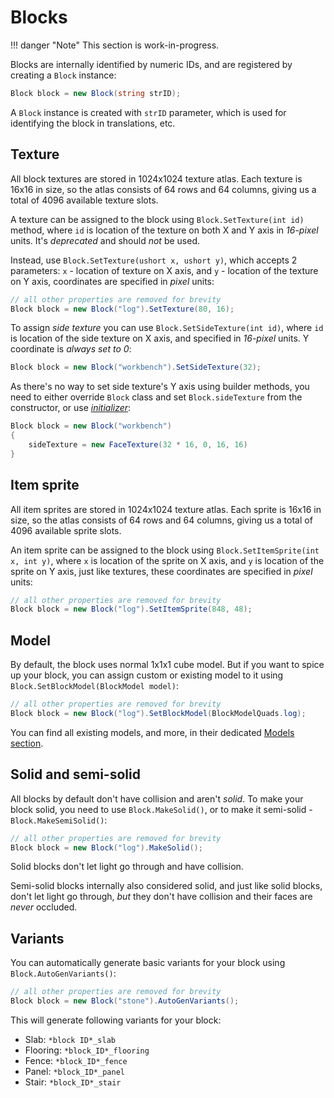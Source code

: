 # Blocks

!!! danger "Note"
    This section is work-in-progress.

Blocks are internally identified by numeric IDs, and are registered by creating a `Block` instance:

```csharp
Block block = new Block(string strID);
```

A `Block` instance is created with `strID` parameter, which is used for
identifying the block in translations, etc.

## Texture

All block textures are stored in 1024x1024 texture atlas. Each texture is 16x16 in size, so the atlas consists of 64 rows and 64 columns, giving us a total of 4096 available texture slots.

A texture can be assigned to the block using `Block.SetTexture(int id)` method, where `id` is location of the texture on both X and Y axis in *16-pixel* units. It's *deprecated* and should *not* be used.

Instead, use `Block.SetTexture(ushort x, ushort y)`, which accepts 2 parameters: `x` - location of texture on X axis, and `y` - location of the texture on Y axis, coordinates are specified in *pixel* units:

```csharp
// all other properties are removed for brevity
Block block = new Block("log").SetTexture(80, 16);
```

To assign *side texture* you can use `Block.SetSideTexture(int id)`, where `id` is location of the side texture on X axis, and specified in *16-pixel* units. Y coordinate is *always set to 0*:

```csharp
Block block = new Block("workbench").SetSideTexture(32);
```

As there's no way to set side texture's Y axis using builder methods, you need to either override `Block` class and set `Block.sideTexture` from the constructor, or use [*initializer*](https://learn.microsoft.com/en-us/dotnet/csharp/programming-guide/classes-and-structs/object-and-collection-initializers):

```csharp
Block block = new Block("workbench")
{
    sideTexture = new FaceTexture(32 * 16, 0, 16, 16)
}
```

## Item sprite

All item sprites are stored in 1024x1024 texture atlas. Each sprite is 16x16 in size, so the atlas consists of 64 rows and 64 columns, giving us a total of 4096 available sprite slots.

An item sprite can be assigned to the block using `Block.SetItemSprite(int x, int y)`, where `x` is location of the sprite on X axis, and `y` is location of the sprite on Y axis, just like textures, these coordinates are specified in *pixel* units:

```csharp
// all other properties are removed for brevity
Block block = new Block("log").SetItemSprite(848, 48);
```

## Model

By default, the block uses normal 1x1x1 cube model. But if you want to spice up your block, you can assign custom or existing model to it using `Block.SetBlockModel(BlockModel model)`:

```csharp
// all other properties are removed for brevity
Block block = new Block("log").SetBlockModel(BlockModelQuads.log);
```

You can find all existing models, and more, in their dedicated [Models section](models.md).

## Solid and semi-solid

All blocks by default don't have collision and aren't *solid*. To make your block solid, you need to use `Block.MakeSolid()`, or to make it semi-solid - `Block.MakeSemiSolid()`:

```csharp
// all other properties are removed for brevity
Block block = new Block("log").MakeSolid();
```

Solid blocks don't let light go through and have collision.

Semi-solid blocks internally also considered solid, and just like solid blocks, don't let light go through, *but* they don't have collision and their faces are *never* occluded.

## Variants

You can automatically generate basic variants for your block using `Block.AutoGenVariants()`:

```csharp
// all other properties are removed for brevity
Block block = new Block("stone").AutoGenVariants();
```

This will generate following variants for your block:

- Slab: `*block ID*_slab`
- Flooring: `*block_ID*_flooring`
- Fence: `*block_ID*_fence`
- Panel: `*block_ID*_panel`
- Stair: `*block_ID*_stair`
